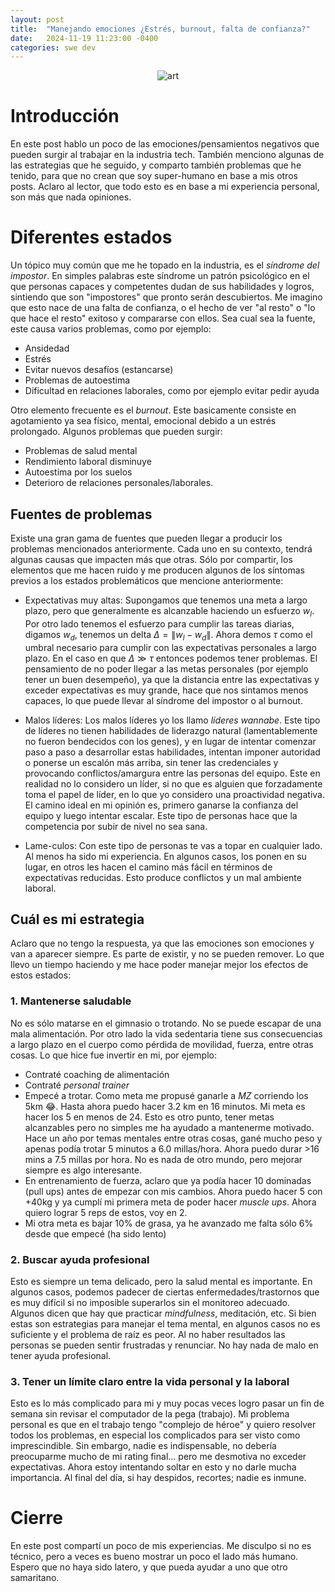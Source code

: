 ```yaml
---
layout: post
title:  "Manejando emociones ¿Estrés, burnout, falta de confianza?"
date:   2024-11-19 11:23:00 -0400
categories: swe dev
---
```


<div align="center">

![art](https://gist.githubusercontent.com/dpalmasan/103d61ae06cfd3e7dee7888b391c1792/raw/de83556bfd2586d497e80a014d356e0ba1d00a4a/polarbear.jpeg)

</div>

# Introducción

En este post hablo un poco de las emociones/pensamientos negativos que pueden surgir al trabajar en la industria tech. También menciono algunas de las estrategias que he seguido, y comparto también problemas que he tenido, para que no crean que soy super-humano en base a mis otros posts. Aclaro al lector, que todo esto es en base a mi experiencia personal, son más que nada opiniones.

# Diferentes estados

Un tópico muy común que me he topado en la industria, es el _síndrome del impostor_. En simples palabras este síndrome un patrón psicológico en el que personas capaces y competentes dudan de sus habilidades y logros, sintiendo que son "impostores" que pronto serán descubiertos. Me imagino que esto nace de una falta de confianza, o el hecho de ver "al resto" o "lo que hace el resto" exitoso y compararse con ellos. Sea cual sea la fuente, este causa varios problemas, como por ejemplo:

* Ansidedad
* Estrés
* Evitar nuevos desafíos (estancarse)
* Problemas de autoestima
* Dificultad en relaciones laborales, como por ejemplo evitar pedir ayuda

Otro elemento frecuente es el _burnout_. Este basicamente consiste en agotamiento ya sea físico, mental, emocional debido a un estrés prolongado. Algunos problemas que pueden surgir:

* Problemas de salud mental
* Rendimiento laboral disminuye
* Autoestima por los suelos
* Deterioro de relaciones personales/laborales.

## Fuentes de problemas

Existe una gran gama de fuentes que pueden llegar a producir los problemas mencionados anteriormente. Cada uno en su contexto, tendrá algunas causas que impacten más que otras. Sólo por compartir, los elementos que me hacen ruido y me producen algunos de los síntomas previos a los estados problemáticos que mencione anteriormente:

* Expectativas muy altas: Supongamos que tenemos una meta a largo plazo, pero que generalmente es alcanzable haciendo un esfuerzo $w_l$. Por otro lado tenemos el esfuerzo para cumplir las tareas diarias, digamos $w_d$, tenemos un delta $\Delta = \|w_l - w_d\|$. Ahora demos $\tau$ como el umbral necesario para cumplir con las expectativas personales a largo plazo. En el caso en que $\Delta \gg \tau$ entonces podemos tener problemas. El pensamiento de no poder llegar a las metas personales (por ejemplo tener un buen desempeño), ya que la distancia entre las expectativas y exceder expectativas es muy grande, hace que nos sintamos menos capaces, lo que puede llevar al síndrome del impostor o al burnout.

* Malos líderes: Los malos líderes yo los llamo _líderes wannabe_. Este tipo de líderes no tienen habilidades de liderazgo natural (lamentablemente no fueron bendecidos con los genes), y en lugar de intentar comenzar paso a paso a desarrollar estas habilidades, intentan imponer autoridad o ponerse un escalón más arriba, sin tener las credenciales y provocando conflictos/amargura entre las personas del equipo. Este en realidad no lo considero un líder, si no que es alguien que forzadamente toma el papel de líder, en lo que yo considero una proactividad negativa. El camino ideal en mi opinión es, primero ganarse la confianza del equipo y luego intentar escalar. Este tipo de personas hace que la competencia por subir de nivel no sea sana.

* Lame-culos: Con este tipo de personas te vas a topar en cualquier lado. Al menos ha sido mi experiencia. En algunos casos, los ponen en su lugar, en otros les hacen el camino más fácil en términos de expectativas reducidas. Esto produce conflictos y un mal ambiente laboral.

## Cuál es mi estrategia

Aclaro que no tengo la respuesta, ya que las emociones son emociones y van a aparecer siempre. Es parte de existir, y no se pueden remover. Lo que llevo un tiempo haciendo y me hace poder manejar mejor los efectos de estos estados:

### 1. Mantenerse saludable

No es sólo matarse en el gimnasio o trotando. No se puede escapar de una mala alimentación. Por otro lado la vida sedentaria tiene sus consecuencias a largo plazo en el cuerpo como pérdida de movilidad, fuerza, entre otras cosas. Lo que hice fue invertir en mi, por ejemplo:

* Contraté coaching de alimentación
* Contraté _personal trainer_
* Empecé a trotar. Como meta me propusé ganarle a _MZ_ corriendo los 5km 😂. Hasta ahora puedo hacer 3.2 km en 16 minutos. Mi meta es hacer los 5 en menos de 24. Esto es otro punto, tener metas alcanzables pero no simples me ha ayudado a mantenerme motivado. Hace un año por temas mentales entre otras cosas, gané mucho peso y apenas podía trotar 5 minutos a 6.0 millas/hora. Ahora puedo durar >16 mins a 7.5 millas por hora. No es nada de otro mundo, pero mejorar siempre es algo interesante.
* En entrenamiento de fuerza, aclaro que ya podía hacer 10 dominadas (pull ups) antes de empezar con mis cambios. Ahora puedo hacer 5 con +40kg y ya cumplí mi primera meta de poder hacer _muscle ups_. Ahora quiero lograr 5 reps de estos, voy en 2.
* Mi otra meta es bajar 10% de grasa, ya he avanzado me falta sólo 6% desde que empecé (ha sido lento)

### 2. Buscar ayuda profesional

Esto es siempre un tema delicado, pero la salud mental es importante. En algunos casos, podemos padecer de ciertas enfermedades/trastornos que es muy difícil si no imposible superarlos sin el monitoreo adecuado. Algunos dicen que hay que practicar _mindfulness_, meditación, etc. Si bien estas son estrategias para manejar el tema mental, en algunos casos no es suficiente y el problema de raíz es peor. Al no haber resultados las personas se pueden sentir frustradas y renunciar. No hay nada de malo en tener ayuda profesional.

### 3. Tener un límite claro entre la vida personal y la laboral

Esto es lo más complicado para mi y muy pocas veces logro pasar un fin de semana sin revisar el computador de la pega (trabajo). Mi problema personal es que en el trabajo tengo "complejo de héroe" y quiero resolver todos los problemas, en especial los complicados para ser visto como imprescindible. Sin embargo, nadie es indispensable, no debería preocuparme mucho de mi rating final... pero me desmotiva no exceder expectativas. Ahora estoy intentando soltar en esto y no darle mucha importancia. Al final del día, si hay despidos, recortes; nadie es inmune.

# Cierre

En este post compartí un poco de mis experiencias. Me disculpo si no es técnico, pero a veces es bueno mostrar un poco el lado más humano. Espero que no haya sido latero, y que pueda ayudar a uno que otro samaritano.

